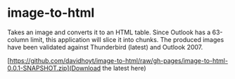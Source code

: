 image-to-html
=============

Takes an image and converts it to an HTML table. Since Outlook has a 63-column limit,
this application will slice it into chunks. The produced images have been validated
against Thunderbird (latest) and Outlook 2007.

[https://github.com/davidhoyt/image-to-html/raw/gh-pages/image-to-html-0.0.1-SNAPSHOT.zip](Download the latest here)

